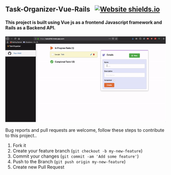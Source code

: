 ## Task-Organizer-Vue-Rails &nbsp; [![Website shields.io](https://img.shields.io/website-up-down-success-red/http/shields.io.svg)](https://tasky916.herokuapp.com/)

#### This project is built using Vue js as a frontend Javascript framework and Rails as a Backend API.

[//]: # "[Smash here!](https://tasky916.herokuapp.com/) 👈"

![](./task-manager.gif)

Bug reports and pull requests are welcome, follow these steps to contribute to this project..

1.  Fork it
2.  Create your feature branch (`git checkout -b my-new-feature`)
3.  Commit your changes (`git commit -am 'Add some feature'`)
4.  Push to the Branch (`git push origin my-new-feature`)
5.  Create new Pull Request
